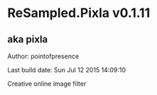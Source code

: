 # ReSampled.Pixla v0.1.11
## aka pixla

Author: pointofpresence

Last build date: Sun Jul 12 2015 14:09:10

Creative online image filter